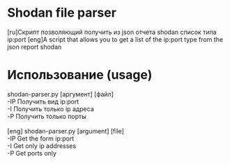 # Shodan file parser
[ru]Скрипт позволяющий получить из json отчета shodan список типа ip:port
[eng]A script that allows you to get a list of the ip:port type from the json report shodan
# Использование (usage)
shodan-parser.py [аргумент] [файл]\
-IP Получить вид ip:port\
-I Получить только ip адреса\
-P Получить только порты\
\
[eng]
shodan-parser.py [argument] [file]\
-IP Get the form ip:port\
-I Get only ip addresses\
-P Get ports only
